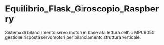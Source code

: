 # Equilibrio_Flask_Giroscopio_Raspberry

Sistema di bilanciamento servo motori in base alla lettura dell'ic MPU6050 gestione risposta servomotori per bilanciamento struttura verticale.
